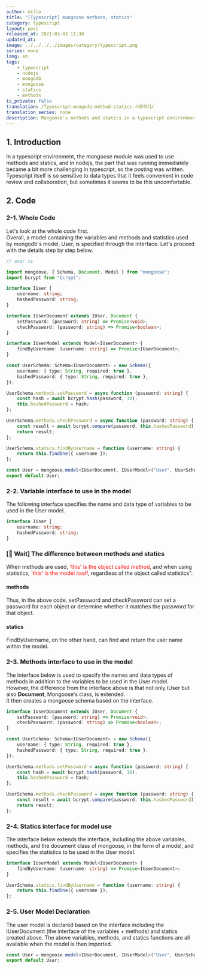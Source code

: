 ```yaml
---
author: millo
title: "[Typescript] mongoose methods, statics"
category: typescript
layout: post
released_at: 2021-03-03 11:30
updated_at:
image: ../../../../images/category/typescript.png
series: none
lang: en
tags:
    - typescript
    - nodejs
    - mongodb
    - mongoose
    - statics
    - methods
is_private: false
translation: /Typescript-mongodb-method-statics-사용하기/
translation_series: none
description: Mongoose's methods and statics in a typescript environment.
---
```


## 1. Introduction

In a typescript environment, the mongoose module was used to use methods and statics, and in nodejs, the part that was running immediately became a bit more challenging in typescript, so the posting was written. Typescript itself is so sensitive to data types that it feels convenient in code review and collaboration, but sometimes it seems to be this uncomfortable.

## 2. Code

### 2-1. Whole Code

Let's look at the whole code first. <br />
Overall, a model containing the variables and methods and statistics used by mongodb's model, User, is specified through the interface. Let's proceed with the details step by step below.

```ts
// user.ts

import mongoose, { Schema, Document, Model } from "mongoose";
import bcrypt from "bcrypt";

interface IUser {
    username: string;
    hashedPassword: string;
}

interface IUserDocument extends IUser, Document {
    setPassword: (password: string) => Promise<void>;
    checkPassword: (password: string) => Promise<boolean>;
}

interface IUserModel extends Model<IUserDocument> {
    findByUsername: (username: string) => Promise<IUserDocument>;
}

const UserSchema: Schema<IUserDocument> = new Schema({
    username: { type: String, required: true },
    hashedPassword: { type: String, required: true },
});

UserSchema.methods.setPassword = async function (password: string) {
    const hash = await bcrypt.hash(password, 10);
    this.hashedPassword = hash;
};

UserSchema.methods.checkPassword = async function (password: string) {
    const result = await bcrypt.compare(password, this.hashedPassword);
    return result;
};

UserSchema.statics.findByUsername = function (username: string) {
    return this.findOne({ username });
};

const User = mongoose.model<IUserDocument, IUserModel>("User", UserSchema);
export default User;
```

### 2-2. Variable interface to use in the model

The following interface specifies the name and data type of variables to be used in the User model.

```ts
interface IUser {
    username: string;
    hashedPassword: string;
}
```

### [👋 Wait] The difference between methods and statics

When methods are used, <span style="color:red">'this' is the object called method</span>, and when using statistics, <span style="color:red">'this' is the model itself</span>, regardless of the object called statistics".

#### methods

Thus, in the above code, setPassword and checkPassword can set a password for each object or determine whether it matches the password for that object.

#### statics

FindByUsername, on the other hand, can find and return the user name within the model.

### 2-3. Methods interface to use in the model

The interface below is used to specify the names and data types of methods in addition to the variables to be used in the User model. <br />
However, the difference from the interface above is that not only IUser but also **Document**, Mongoose's class, is extended. <br />
It then creates a mongoose schema based on the interface.

```ts
interface IUserDocument extends IUser, Document {
    setPassword: (password: string) => Promise<void>;
    checkPassword: (password: string) => Promise<boolean>;
}

const UserSchema: Schema<IUserDocument> = new Schema({
    username: { type: String, required: true },
    hashedPassword: { type: String, required: true },
});

UserSchema.methods.setPassword = async function (password: string) {
    const hash = await bcrypt.hash(password, 10);
    this.hashedPassword = hash;
};

UserSchema.methods.checkPassword = async function (password: string) {
    const result = await bcrypt.compare(password, this.hashedPassword);
    return result;
};
```

### 2-4. Statics interface for model use

The interface below extends the interface, including the above variables, methods, and the document class of mongoose, in the form of a model, and specifies the statistics to be used in the User model.

```ts
interface IUserModel extends Model<IUserDocument> {
    findByUsername: (username: string) => Promise<IUserDocument>;
}

UserSchema.statics.findByUsername = function (username: string) {
    return this.findOne({ username });
};
```

### 2-5. User Model Declaration

The user model is declared based on the interface including the IUserDocument (the interface of the variables + methods) and statics created above. The above variables, methods, and statics functions are all available when the model is then imported.

```ts
const User = mongoose.model<IUserDocument, IUserModel>("User", UserSchema);
export default User;
```